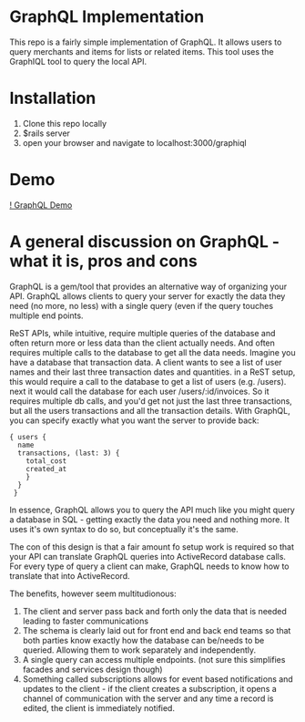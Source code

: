 # GraphQL Implementation
This repo is a fairly simple implementation of GraphQL.  It allows users to query merchants and items for lists or related items.  This tool uses the GraphIQL tool to query the local API.

# Installation
1. Clone this repo locally
2. $rails server
3. open your browser and navigate to localhost:3000/graphiql

# Demo
[! GraphQL Demo](readme_images/graphql_demo.gif)



# A general discussion on GraphQL - what it is, pros and cons
GraphQL is a gem/tool that provides an alternative way of organizing your API.  GraphQL allows clients to query your server for exactly the data they need (no more, no less) with a single query (even if the query touches multiple end points.

ReST APIs, while intuitive, require multiple queries of the database and often return more or less data than the client actually needs. And often requires multiple calls to the database to get all the data needs.  Imagine you have a database that transaction data.  A client wants to see a list of user names and their last three transaction dates and quantities.  in a ReST setup, this would require a call to the database to get a list of users (e.g. /users).  next it would call the database for each user /users/:id/invoices.  So it requires multiple db calls, and you'd get not just the last three transactions, but all the users transactions and all the transaction details.  With GraphQL, you can specify exactly what you want the server to provide back:
```
{ users {
  name
  transactions, (last: 3) {
    total_cost
    created_at
    }
  }
 }
 ```
 In essence, GraphQL allows you to query the API much like you might query a database in SQL - getting exactly the data you need and nothing more. It uses it's own syntax to do so, but conceptually it's the same.
 
The con of this design is that a fair amount fo setup work is required so that your API can translate GraphQL queries into ActiveRecord database calls.  For every type of query a client can make, GraphQL needs to know how to translate that into ActiveRecord.

The benefits, however seem multitudionous:
1. The client and server pass back and forth only the data that is needed leading to faster communications
2. The schema is clearly laid out for front end and back end teams so that both parties know exactly how the database can be/needs to be queried.  Allowing them to work separately and independently.
3. A single query can access multiple endpoints. (not sure this simplifies facades and services design though)
4. Something called subscriptions allows for event based notifications and updates to the client - if the client creates a subscription, it opens a channel of communication with the server and any time a record is edited, the client is immediately notified.
